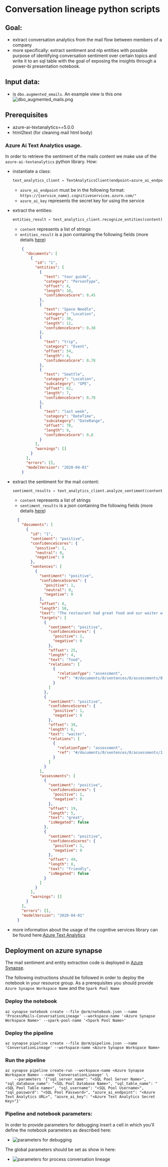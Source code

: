 # Conversation lineage python scripts

## Goal:
  - extract conversation analytics from the mail flow between members of a company
  - more specifically: extract sentiment and nlp entities with possible purpose of identifying conversation sentiment
  over certain topics and write it to an sql table with the goal of exposing the insights through a power-bi presentation notebook.

## Input data:
- is `dbo.augmented_emails`. An example view is this one ![dbo_augmented_mails.png](../docs/dbo_augmented_mails.png)

## Prerequisites
- azure-ai-textanalytics==5.0.0
- html2text (for cleaning mail html body)

### Azure Ai Text Analytics usage.
In order to retrieve the sentiment of the mails content we make use of the `azure-ai-textanalytics` python library.
How:
  - instantiate a class:
    ```python
    text_analytics_client = TextAnalyticsClient(endpoint=azure_ai_endpoint,credential=AzureKeyCredential(azure_ai_key))
    ```
    - `azure_ai_endpoint` must be in the following format: `https://{service_name}.cognitiveservices.azure.com/"`
    - `azure_ai_key` represents the secret key for using the service
  
  - extract the entities:
    ```python
    entities_result = text_analytics_client.recognize_entities(content)
    ```
    - `content` represents a list of strings
    - `entities_result` is a json containing the following fields (more details [here](https://docs.microsoft.com/en-us/azure/cognitive-services/text-analytics/how-tos/text-analytics-how-to-entity-linking?tabs=version-3))
    ```json
        {
          "documents": [
            {
              "id": "1",
              "entities": [
                {
                  "text": "tour guide",
                  "category": "PersonType",
                  "offset": 4,
                  "length": 10,
                  "confidenceScore": 0.45
                },
                {
                  "text": "Space Needle",
                  "category": "Location",
                  "offset": 30,
                  "length": 12,
                  "confidenceScore": 0.38
                },
                {
                  "text": "trip",
                  "category": "Event",
                  "offset": 54,
                  "length": 4,
                  "confidenceScore": 0.78
                },
                {
                  "text": "Seattle",
                  "category": "Location",
                  "subcategory": "GPE",
                  "offset": 62,
                  "length": 7,
                  "confidenceScore": 0.78
                },
                {
                  "text": "last week",
                  "category": "DateTime",
                  "subcategory": "DateRange",
                  "offset": 70,
                  "length": 9,
                  "confidenceScore": 0.8
                }
              ],
              "warnings": []
            }
          ],
          "errors": [],
          "modelVersion": "2020-04-01"
        }
    ```
  - extract the sentiment for the mail content:
    ```python
    sentiment_results = text_analytics_client.analyze_sentiment(content)
    ```
    - `content` represents a list of strings
    - `sentiment_results` is a json containing the following fields (more details [here](https://docs.microsoft.com/en-us/azure/cognitive-services/text-analytics/how-tos/text-analytics-how-to-sentiment-analysis?tabs=version-3-1))
    ```json
      {
        "documents": [
          {
            "id": "1",
            "sentiment": "positive",
            "confidenceScores": {
              "positive": 1,
              "neutral": 0,
              "negative": 0
            },
            "sentences": [
              {
                "sentiment": "positive",
                "confidenceScores": {
                  "positive": 1,
                  "neutral": 0,
                  "negative": 0
                },
                "offset": 0,
                "length": 58,
                "text": "The restaurant had great food and our waiter was friendly.",
                "targets": [
                  {
                    "sentiment": "positive",
                    "confidenceScores": {
                      "positive": 1,
                      "negative": 0
                    },
                    "offset": 25,
                    "length": 4,
                    "text": "food",
                    "relations": [
                      {
                        "relationType": "assessment",
                        "ref": "#/documents/0/sentences/0/assessments/0"
                      }
                    ]
                  },
                  {
                    "sentiment": "positive",
                    "confidenceScores": {
                      "positive": 1,
                      "negative": 0
                    },
                    "offset": 38,
                    "length": 6,
                    "text": "waiter",
                    "relations": [
                      {
                        "relationType": "assessment",
                        "ref": "#/documents/0/sentences/0/assessments/1"
                      }
                    ]
                  }
                ],
                "assessments": [
                  {
                    "sentiment": "positive",
                    "confidenceScores": {
                      "positive": 1,
                      "negative": 0
                    },
                    "offset": 19,
                    "length": 5,
                    "text": "great",
                    "isNegated": false
                  },
                  {
                    "sentiment": "positive",
                    "confidenceScores": {
                      "positive": 1,
                      "negative": 0
                    },
                    "offset": 49,
                    "length": 8,
                    "text": "friendly",
                    "isNegated": false
                  }
                ]
              }
            ],
            "warnings": []
          }
        ],
        "errors": [],
        "modelVersion": "2020-04-01"
      }
    ```  
  - more information about the usage of the cognitive services library can be found here:[Azure Text Analytics](https://azure.microsoft.com/en-us/services/cognitive-services/text-analytics/#features)


## Deployment on azure synapse

The mail sentiment and entity extraction code is deployed in  [Azure Synapse](https://azure.microsoft.com/en-us/services/synapse-analytics/).

The following instructions should be followed in order to deploy the notebook in your resource group.
As a prerequisites you should provide `Azure Synapse Workspace Name` and the `Spark Pool Name`

### Deploy the notebook
```
az synapse notebook create --file @arm/notebook.json --name 'ProcessMails-ConversationLineage' --workspace-name '<Azure Synapse Workspace Name>' --spark-pool-name '<Spark Pool Name>'
```


### Deploy the pipeline 

```
az synapse pipeline create --file @arm/pipeline.json --name 'ConversationLineage' --workspace-name <Azure Synapse Workspace Name>
```

### Run the pipeline
```
az synapse pipeline create-run --workspace-name <Azure Synapse Workspace Name> --name 'ConversationLineage' \
    --parameters '{"sql_server_name": "<SQL Pool Server Name>", "sql_database_name": "<SQL Pool Database Name>", "sql_table_name": "<SQL Pool Table name>", "sql_username": "<SQL Pool Username>", "sql_password": "<SQL Pool Password>", "azure_ai_endpoint": "<Azure Text Analytics URL>", "azure_ai_key": "<Azure Text Analytics Secret Key>"}'
```

### Pipeline and notebook parameters:
In order to provide parameters for debugging insert a cell in which you'll define the notebook parameters as described here:
- ![parameters for debugging](../docs/notebook_parameters_for_debugging.png)

The global parameters should be set as show in here:  
- ![parameters for process conversation lineage](../docs/parameters_for_process_conversation_lineage_notebook.png)





